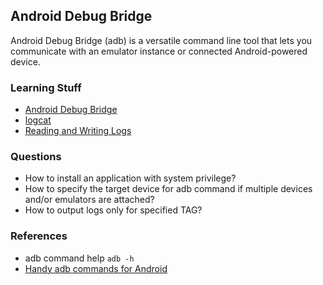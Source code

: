 ## Android Debug Bridge
Android Debug Bridge (adb) is a versatile command line tool that lets you communicate with an emulator instance or connected Android-powered device.

### Learning Stuff
- [Android Debug Bridge](http://developer.android.com/tools/help/adb.html)
- [logcat](http://developer.android.com/tools/help/logcat.html)
- [Reading and Writing Logs](http://developer.android.com/tools/debugging/debugging-log.html)

### Questions
- How to install an application with system privilege?
- How to specify the target device for adb command if multiple devices and/or emulators are attached?
- How to output logs only for specified TAG?

### References
- adb command help `adb -h`
- [Handy adb commands for Android](http://www.growingwiththeweb.com/2014/01/handy-adb-commands-for-android.html)



